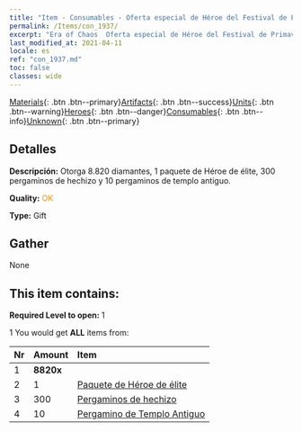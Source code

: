 ```yaml
---
title: "Item - Consumables - Oferta especial de Héroe del Festival de Primavera"
permalink: /Items/con_1937/
excerpt: "Era of Chaos  Oferta especial de Héroe del Festival de Primavera"
last_modified_at: 2021-04-11
locale: es
ref: "con_1937.md"
toc: false
classes: wide
---
```

 [Materials](/es/Items/){: .btn .btn--primary}[Artifacts](/es/Items/Artifacts/){: .btn .btn--success}[Units](/es/Items/Units/){: .btn .btn--warning}[Heroes](/es/Items/Heroes/){: .btn .btn--danger}[Consumables](/es/Items/Consumables/){: .btn .btn--info}[Unknown](/es/Items/Unknown/){: .btn .btn--primary}

## Detalles
 **Descripción:** Otorga 8.820 diamantes, 1 paquete de Héroe de élite, 300 pergaminos de hechizo y 10 pergaminos de templo antiguo.

 **Quality:** <span style="color: #FF8C00">OK</span>

 **Type:** Gift

## Gather

  None

## This item contains:

 **Required Level to open:** 1

 1 You would get **ALL** items  from:

  | Nr | Amount |     Item    |
  |:---|:-------|:------------|
  | 1 |  **8820x** | <i class="fas fa-gem"/> |  | 
  | 2 | 1 | [Paquete de Héroe de élite](/es/Items/con_1883/) | 
  | 3 | 300 | [Pergaminos de hechizo](/es/Items/con_694/) | 
  | 4 | 10 | [Pergamino de Templo Antiguo](/es/Items/con_697/) | 

